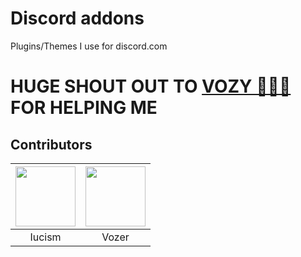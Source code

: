 # Discord addons

Plugins/Themes I use for discord.com


# HUGE SHOUT OUT TO [VOZY 💖💖💖](https://github.com/SlippingGitty) FOR HELPING ME


## Contributors 

| <a href="https://github.com/Iucism" target="_blank"> <img src="https://avatars.githubusercontent.com/u/105166639?v=4" alt="" width="96px" height="96px"> </a> | <a href="https://github.com/SlippingGitty" target="_blank"> <img src="https://avatars.githubusercontent.com/u/76500838?v=4" alt="" width="96px" height="96px"> </a> 
|:-:|:-:|
| Iucism | Vozer |
